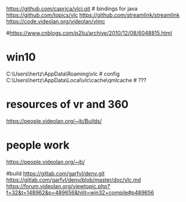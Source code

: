 https://github.com/caprica/vlcj.git # bindings for java
https://github.com/topics/vlc 
https://github.com/streamlink/streamlink
https://code.videolan.org/videolan/vlmc

#https://www.cnblogs.com/p2liu/archive/2010/12/08/6048815.html 
# win10
C:\Users\hertz\AppData\Roaming\vlc  # config
C:\Users\hertz\AppData\Local\vlc\cache\qmlcache # ???

# resources of vr and 360
https://people.videolan.org/~jb/Builds/

# people work
https://people.videolan.org/~jb/

#build
https://gitlab.com/garfvl/denv.git
https://gitlab.com/garfvl/denv/blob/master/doc/vlc.md
https://forum.videolan.org/viewtopic.php?f=32&t=148962&p=489656&hilit=win32+compile#p489656
